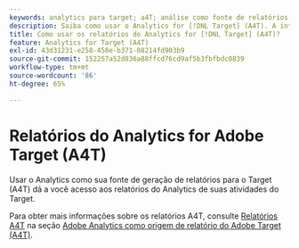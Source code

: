 ```yaml
---
keywords: analytics para target; a4T; análise como fonte de relatórios
description: Saiba como usar o Analytics for [!DNL Target] (A4T). A integração A4T fornece acesso a relatórios robustos do Adobe Analytics para suas atividades do Adobe [!DNL Target] .
title: Como usar os relatórios do Analytics for [!DNL Target] (A4T)?
feature: Analytics for Target (A4T)
exl-id: 43d31231-e258-458e-b371-08214fd903b9
source-git-commit: 152257a52d836a88ffcd76cd9af5b3fbfbdc0839
workflow-type: tm+mt
source-wordcount: '86'
ht-degree: 65%

---
```


# Relatórios do Analytics for Adobe Target (A4T)

Usar o Analytics como sua fonte de geração de relatórios para o Target (A4T) dá a você acesso aos relatórios do Analytics de suas atividades do Target.

Para obter mais informações sobre os relatórios A4T, consulte [Relatórios A4T](/help/main/c-integrating-target-with-mac/a4t/reporting.md#concept_716AF8D545AD404EAAEE99A6DB7B9483) na seção [Adobe Analytics como origem de relatório do Adobe Target (A4T)](/help/main/c-integrating-target-with-mac/a4t/a4t.md#concept_7540C8C04259434AB6EE33B09F47A1DE).
